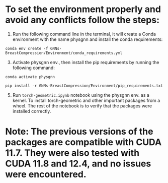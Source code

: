 # To set the environment properly and avoid any conflicts follow the steps:
1. Run the following command line in the terminal, it will create a Conda environment with the name physgnn and install the conda requirements:
   
  `conda env create -f GNNs-BreastCompression/Environment/conda_requirements.yml`
  
3. Activate physgnn env., then install the pip requirements by running the following command:
   
  `conda activate physgnn`
  
  `pip install -r GNNs-BreastCompression/Environment/pip_requirements.txt`
  
5. Run `torch-geometric.ipynb` notebook using the physgnn env. as a kernel. To install torch-geometric and other important packages from a wheel. The rest of the notebook is to verify that the packages were installed correctly.

# Note: The previous versions of the packages are compatible with CUDA 11.7. They were also tested with CUDA 11.8 and 12.4, and no issues were encountered.
